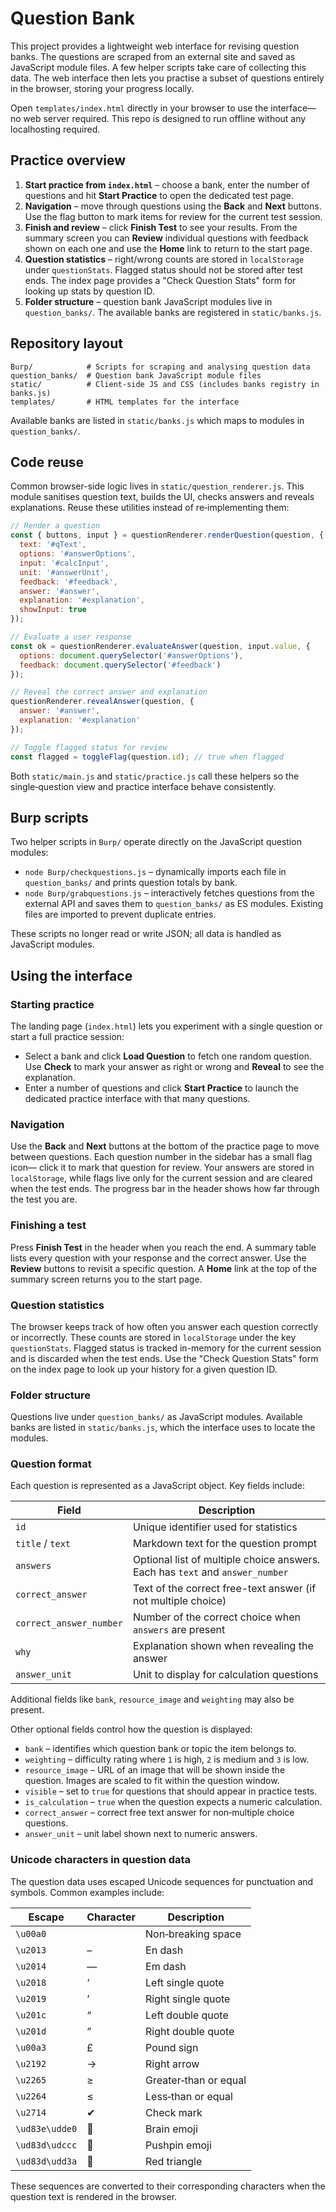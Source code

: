 # Question Bank

This project provides a lightweight web interface for revising question banks.
The questions are scraped from an external site and saved as JavaScript module files.
A few helper scripts take care of collecting this data. The web
interface then lets you practise a subset of questions entirely in the
browser, storing your progress locally.


Open `templates/index.html` directly in your browser to use the interface—no web server required. This repo is designed to run offline without any localhosting required.


## Practice overview

1. **Start practice from `index.html`** – choose a bank, enter the number of
   questions and hit **Start Practice** to open the dedicated test page.
2. **Navigation** – move through questions using the **Back** and **Next**
   buttons. Use the flag button to mark items for review for the current test session.
3. **Finish and review** – click **Finish Test** to see your results. From the
   summary screen you can **Review** individual questions with feedback shown on each one and use the **Home**
   link to return to the start page.
4. **Question statistics** – right/wrong counts are stored
   in `localStorage` under `questionStats`. Flagged status should not be stored after test ends. The index page provides a "Check
   Question Stats" form for looking up stats by question ID.
5. **Folder structure** – question bank JavaScript modules live in `question_banks/`.
   The available banks are registered in `static/banks.js`.

## Repository layout

```
Burp/            # Scripts for scraping and analysing question data
question_banks/  # Question bank JavaScript module files
static/          # Client-side JS and CSS (includes banks registry in banks.js)
templates/       # HTML templates for the interface
```

Available banks are listed in `static/banks.js` which maps to modules in
`question_banks/`.

## Code reuse

Common browser-side logic lives in `static/question_renderer.js`. This module
sanitises question text, builds the UI, checks answers and reveals
explanations. Reuse these utilities instead of re‑implementing them:

```javascript
// Render a question
const { buttons, input } = questionRenderer.renderQuestion(question, {
  text: '#qText',
  options: '#answerOptions',
  input: '#calcInput',
  unit: '#answerUnit',
  feedback: '#feedback',
  answer: '#answer',
  explanation: '#explanation',
  showInput: true
});

// Evaluate a user response
const ok = questionRenderer.evaluateAnswer(question, input.value, {
  options: document.querySelector('#answerOptions'),
  feedback: document.querySelector('#feedback')
});

// Reveal the correct answer and explanation
questionRenderer.revealAnswer(question, {
  answer: '#answer',
  explanation: '#explanation'
});

// Toggle flagged status for review
const flagged = toggleFlag(question.id); // true when flagged
```

Both `static/main.js` and `static/practice.js` call these helpers so the
single‑question view and practice interface behave consistently.

## Burp scripts

Two helper scripts in `Burp/` operate directly on the JavaScript question modules:

* `node Burp/checkquestions.js` – dynamically imports each file in `question_banks/` and prints question totals by bank.
* `node Burp/grabquestions.js` – interactively fetches questions from the external API and saves them to `question_banks/` as ES modules. Existing files are imported to prevent duplicate entries.

These scripts no longer read or write JSON; all data is handled as JavaScript modules.


## Using the interface

### Starting practice

The landing page (`index.html`) lets you experiment with a single question or
start a full practice session:

* Select a bank and click **Load Question** to fetch one random question.
  Use **Check** to mark your answer as right or wrong and **Reveal** to see the
  explanation.
* Enter a number of questions and click **Start Practice** to launch the
  dedicated practice interface with that many questions.

### Navigation

Use the **Back** and **Next** buttons at the bottom of the practice page to move
between questions. Each question number in the sidebar has a small flag icon—
click it to mark that question for review. Your answers are stored in
`localStorage`, while flags live only for the current session and are cleared
when the test ends. The progress bar in the header shows how far through the
test you are.

### Finishing a test

Press **Finish Test** in the header when you reach the end. A summary table
lists every question with your response and the correct answer. Use the
**Review** buttons to revisit a specific question. A **Home** link at the top
of the summary screen returns you to the start page.

### Question statistics

The browser keeps track of how often you answer each question correctly or
incorrectly. These counts are stored in `localStorage` under the key
`questionStats`. Flagged status is tracked in-memory for the current session and
is discarded when the test ends. Use the "Check Question Stats" form on the
index page to look up your history for a given question ID.

### Folder structure

Questions live under `question_banks/` as JavaScript modules. Available banks
are listed in `static/banks.js`, which the interface uses to locate the modules.

### Question format

Each question is represented as a JavaScript object. Key fields include:

| Field | Description |
|-------|-------------|
| `id` | Unique identifier used for statistics |
| `title` / `text` | Markdown text for the question prompt |
| `answers` | Optional list of multiple choice answers. Each has `text` and `answer_number` |
| `correct_answer` | Text of the correct free-text answer (if not multiple choice) |
| `correct_answer_number` | Number of the correct choice when `answers` are present |
| `why` | Explanation shown when revealing the answer |
| `answer_unit` | Unit to display for calculation questions |

Additional fields like `bank`, `resource_image` and `weighting` may also be present.

Other optional fields control how the question is displayed:

* `bank` – identifies which question bank or topic the item belongs to.
* `weighting` – difficulty rating where `1` is high, `2` is medium and `3` is low.
* `resource_image` – URL of an image that will be shown inside the question. Images are scaled to fit within the question window.
* `visible` – set to `true` for questions that should appear in practice tests.
* `is_calculation` – `true` when the question expects a numeric calculation.
* `correct_answer` – correct free text answer for non‑multiple choice questions.
* `answer_unit` – unit label shown next to numeric answers.

### Unicode characters in question data

The question data uses escaped Unicode sequences for punctuation and symbols. Common examples include:

| Escape | Character | Description |
|--------|-----------|-------------|
| `\u00a0` |   | Non‑breaking space |
| `\u2013` | – | En dash |
| `\u2014` | — | Em dash |
| `\u2018` | ‘ | Left single quote |
| `\u2019` | ’ | Right single quote |
| `\u201c` | “ | Left double quote |
| `\u201d` | ” | Right double quote |
| `\u00a3` | £ | Pound sign |
| `\u2192` | → | Right arrow |
| `\u2265` | ≥ | Greater‑than or equal |
| `\u2264` | ≤ | Less‑than or equal |
| `\u2714` | ✔ | Check mark |
| `\ud83e\udde0` | 🧠 | Brain emoji |
| `\ud83d\udccc` | 📌 | Pushpin emoji |
| `\ud83d\udd3a` | 🔺 | Red triangle |

These sequences are converted to their corresponding characters when the question text is rendered in the browser.

